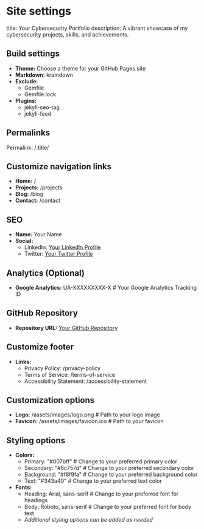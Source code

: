 # Site settings
title: Your Cybersecurity Portfolio
description: A vibrant showcase of my cybersecurity projects, skills, and achievements.

## Build settings
- **Theme:** Choose a theme for your GitHub Pages site
- **Markdown:** kramdown
- **Exclude:**
  - Gemfile
  - Gemfile.lock
- **Plugins:**
  - jekyll-seo-tag
  - jekyll-feed

## Permalinks
Permalink: /:title/

## Customize navigation links
- **Home:** /
- **Projects:** /projects
- **Blog:** /blog
- **Contact:** /contact

## SEO
- **Name:** Your Name
- **Social:**
  - LinkedIn: [Your LinkedIn Profile](https://www.linkedin.com/in/your-profile)
  - Twitter: [Your Twitter Profile](https://twitter.com/your-profile)

## Analytics (Optional)
- **Google Analytics:** UA-XXXXXXXXX-X # Your Google Analytics Tracking ID

## GitHub Repository
- **Repository URL:** [Your GitHub Repository](https://github.com/your-username/your-repo)

## Customize footer
- **Links:**
  - Privacy Policy: /privacy-policy
  - Terms of Service: /terms-of-service
  - Accessibility Statement: /accessibility-statement

## Customization options
- **Logo:** /assets/images/logo.png # Path to your logo image
- **Favicon:** /assets/images/favicon.ico # Path to your favicon

## Styling options
- **Colors:**
  - Primary: "#007bff" # Change to your preferred primary color
  - Secondary: "#6c757d" # Change to your preferred secondary color
  - Background: "#f8f9fa" # Change to your preferred background color
  - Text: "#343a40" # Change to your preferred text color
- **Fonts:**
  - Heading: Arial, sans-serif # Change to your preferred font for headings
  - Body: Roboto, sans-serif # Change to your preferred font for body text
  - _Additional styling options can be added as needed_
